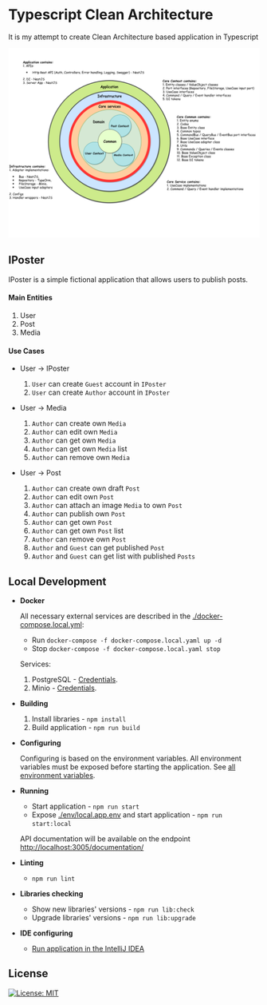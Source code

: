 # Typescript Clean Architecture

It is my attempt to create Clean Architecture based application in Typescript

<p align="center"> 
    <img src="./asset/IPosterStructure.png">
</p>

## IPoster

IPoster is a simple fictional application that allows users to publish posts.

#### Main Entities
1. User
2. Post
3. Media

#### Use Cases

* User -> IPoster
  1. `User` can create `Guest` account in `IPoster`
  2. `User` can create `Author` account in `IPoster`

* User -> Media
  1. `Author` can create own `Media`
  2. `Author` can edit own `Media`
  3. `Author` can get own `Media`
  4. `Author` can get own `Media` list
  5. `Author` can remove own `Media`

* User -> Post
  1. `Author` can create own draft `Post`
  2. `Author` can edit own `Post`
  3. `Author` can attach an image `Media` to own `Post`
  4. `Author` can publish own `Post`
  5. `Author` can get own `Post`
  6. `Author` can get own `Post` list
  7. `Author` can remove own `Post`
  8. `Author` and `Guest` can get published `Post`
  9. `Author` and `Guest` can get list with published `Posts`
  
## Local Development

* **Docker**

    All necessary external services are described in the [./docker-compose.local.yml](./docker-compose.local.yaml):
    * Run `docker-compose -f docker-compose.local.yaml up -d`
    * Stop `docker-compose -f docker-compose.local.yaml stop`
    
    Services:
    1. PostgreSQL - [Credentials](./env/local.pg.env).
    2. Minio - [Credentials](./env/local.minio.env).
    
* **Building**

    1. Install libraries - `npm install`
    2. Build application - `npm run build`
    
* **Configuring**
  
    Configuring is based on the environment variables. All environment variables must be exposed before starting the application.
    See [all environment variables](./env/local.app.env).
    
* **Running**

    * Start application - `npm run start`
    * Expose [./env/local.app.env](./env/local.app.env) and start application - `npm run start:local`
    
    API documentation will be available on the endpoint [http://localhost:3005/documentation/](http://localhost:3005/documentation)
    
* **Linting**

    * `npm run lint`
    
* **Libraries checking**    
   
    * Show new libraries' versions - `npm run lib:check`
    * Upgrade libraries' versions - `npm run lib:upgrade`    

* **IDE configuring**
    * [Run application in the IntelliJ IDEA](./asset/IdeaConfiguration.png)
    
 ## License
 [![License: MIT](https://img.shields.io/badge/License-MIT-brightgreen.svg)](./LICENSE)   
